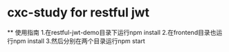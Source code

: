 # cxc-study for restful jwt
** 使用指南
1.在restful-jwt-demo目录下运行npm install
2.在frontend目录也运行npm install
3.然后分别在两个目录运行npm start

